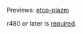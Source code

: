 Previews: [etco-plazm](http://ecto-plazm.deviantart.com/gallery/)

r480 or later is [required](http://code.google.com/p/iterm2/source/detail?r=480).
